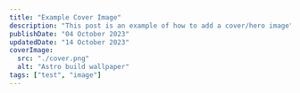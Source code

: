 ```yaml
---
title: "Example Cover Image"
description: "This post is an example of how to add a cover/hero image"
publishDate: "04 October 2023"
updatedDate: "14 October 2023"
coverImage:
  src: "./cover.png"
  alt: "Astro build wallpaper"
tags: ["test", "image"]
---
```

